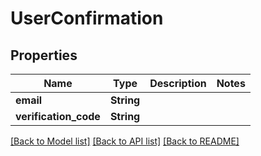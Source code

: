 # UserConfirmation

## Properties

Name | Type | Description | Notes
------------ | ------------- | ------------- | -------------
**email** | **String** |  | 
**verification_code** | **String** |  | 

[[Back to Model list]](../README.md#documentation-for-models) [[Back to API list]](../README.md#documentation-for-api-endpoints) [[Back to README]](../README.md)


